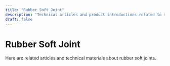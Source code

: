 ```yaml
---
title: "Rubber Soft Joint"
description: "Technical articles and product introductions related to rubber soft joints"
draft: false
---
```


# Rubber Soft Joint

Here are related articles and technical materials about rubber soft joints.
